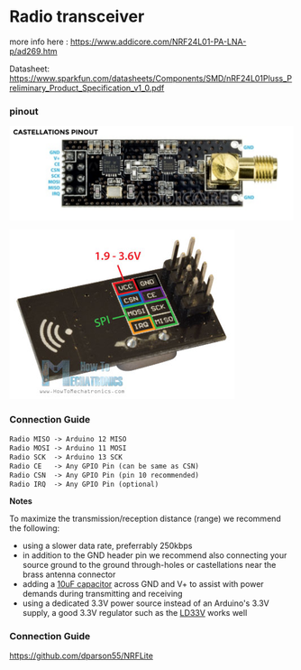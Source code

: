 # Radio transceiver

more info here : https://www.addicore.com/NRF24L01-PA-LNA-p/ad269.htm

Datasheet: https://www.sparkfun.com/datasheets/Components/SMD/nRF24L01Pluss_Preliminary_Product_Specification_v1_0.pdf

### pinout

![pinout](pinout.png)

![NRF24L01-Transceiver-Module-Pinouts-Connections](NRF24L01-Transceiver-Module-Pinouts-Connections.jpg)



### Connection Guide

```
Radio MISO -> Arduino 12 MISO
Radio MOSI -> Arduino 11 MOSI
Radio SCK  -> Arduino 13 SCK
Radio CE   -> Any GPIO Pin (can be same as CSN)
Radio CSN  -> Any GPIO Pin (pin 10 recommended)
Radio IRQ  -> Any GPIO Pin (optional)
```



**Notes**

To maximize the transmission/reception distance (range) we recommend the following:

- using a slower data rate, preferrably 250kbps
- in addition to the GND header pin we recommend also connecting your source ground to the ground through-holes or castellations near the brass antenna connector
- adding a [10uF capacitor](https://www.addicore.com/10uF-50V-Electrolytic-Capacitor-p/177.htm) across GND and V+ to assist with power demands during transmitting and receiving
- using a dedicated 3.3V power source instead of an Arduino's 3.3V supply, a good 3.3V regulator such as the [LD33V](https://www.addicore.com/product-p/165.htm) works well

### Connection Guide

https://github.com/dparson55/NRFLite
